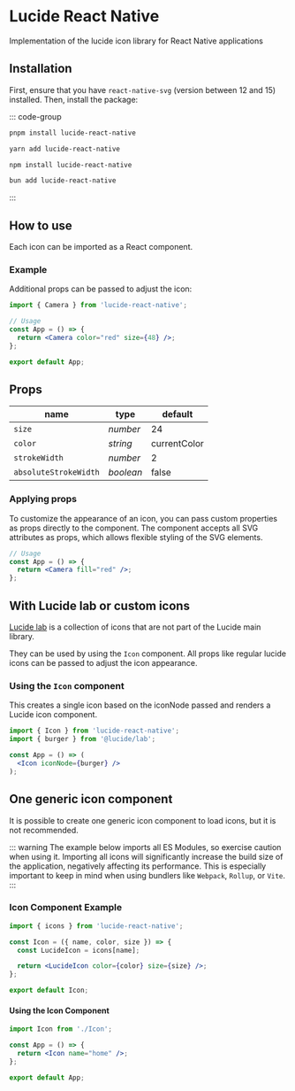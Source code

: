 # Lucide React Native

Implementation of the lucide icon library for React Native applications

## Installation

First, ensure that you have `react-native-svg` (version between 12 and 15) installed. Then, install the package:

::: code-group

```sh [pnpm]
pnpm install lucide-react-native
```

```sh [yarn]
yarn add lucide-react-native
```

```sh [npm]
npm install lucide-react-native
```

```sh [bun]
bun add lucide-react-native
```

:::

## How to use

Each icon can be imported as a React component.

### Example

Additional props can be passed to adjust the icon:

```jsx
import { Camera } from 'lucide-react-native';

// Usage
const App = () => {
  return <Camera color="red" size={48} />;
};

export default App;
```

## Props

| name                  | type      | default      |
| --------------------- | --------- | ------------ |
| `size`                | *number*  | 24           |
| `color`               | *string*  | currentColor |
| `strokeWidth`         | *number*  | 2            |
| `absoluteStrokeWidth` | *boolean* | false        |

### Applying props

To customize the appearance of an icon, you can pass custom properties as props directly to the component. The component accepts all SVG attributes as props, which allows flexible styling of the SVG elements.

```jsx
// Usage
const App = () => {
  return <Camera fill="red" />;
};
```

## With Lucide lab or custom icons

[Lucide lab](https://github.com/lucide-icons/lucide-lab) is a collection of icons that are not part of the Lucide main library.

They can be used by using the `Icon` component.
All props like regular lucide icons can be passed to adjust the icon appearance.

### Using the `Icon` component

This creates a single icon based on the iconNode passed and renders a Lucide icon component.

```jsx
import { Icon } from 'lucide-react-native';
import { burger } from '@lucide/lab';

const App = () => (
  <Icon iconNode={burger} />
);
```

## One generic icon component

It is possible to create one generic icon component to load icons, but it is not recommended.

::: warning
The example below imports all ES Modules, so exercise caution when using it. Importing all icons will significantly increase the build size of the application, negatively affecting its performance. This is especially important  to keep in mind when using bundlers like `Webpack`, `Rollup`, or `Vite`.
:::

### Icon Component Example

```jsx
import { icons } from 'lucide-react-native';

const Icon = ({ name, color, size }) => {
  const LucideIcon = icons[name];

  return <LucideIcon color={color} size={size} />;
};

export default Icon;
```

#### Using the Icon Component

```jsx
import Icon from './Icon';

const App = () => {
  return <Icon name="home" />;
};

export default App;
```
